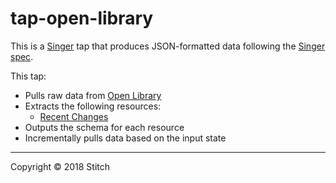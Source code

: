 # tap-open-library

This is a [Singer](https://singer.io) tap that produces JSON-formatted data
following the [Singer
spec](https://github.com/singer-io/getting-started/blob/master/SPEC.md).

This tap:

- Pulls raw data from [Open Library](https://openlibrary.org/developers/api)
- Extracts the following resources:
  - [Recent Changes](https://openlibrary.org/dev/docs/api/recentchanges)
- Outputs the schema for each resource
- Incrementally pulls data based on the input state

---

Copyright &copy; 2018 Stitch
